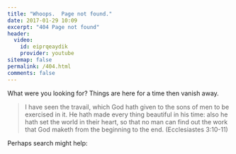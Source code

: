 ```yaml
---
title: "Whoops.  Page not found."
date: 2017-01-29 10:09
excerpt: "404 Page not found"
header:
  video:
    id: eiprqeaydik
    provider: youtube
sitemap: false
permalink: /404.html
comments: false
---
```


What were you looking for?  Things are here for a time then vanish away.  

> I have seen the travail, which God hath given to the sons of men to be exercised in it. He hath made every thing beautiful in his time: also he hath set the world in their heart, so that no man can find out the work that God maketh from the beginning to the end. (Ecclesiastes 3:10-11)

Perhaps search might help:

<script type="text/javascript">
  var GOOG_FIXURL_LANG = 'en';
  var GOOG_FIXURL_SITE = '{{ site.url }}'
</script>
<script type="text/javascript"
  src="//linkhelp.clients.google.com/tbproxy/lh/wm/fixurl.js">
</script>
